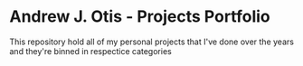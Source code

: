 # Andrew J. Otis - Projects Portfolio
This repository hold all of my personal projects that I've done over the years and they're binned in respectice categories 
